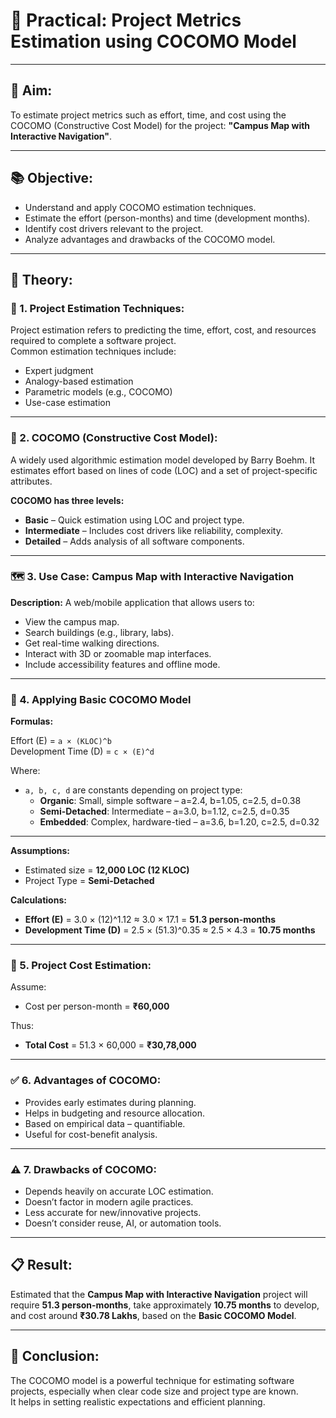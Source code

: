 # 🧪 Practical: Project Metrics Estimation using COCOMO Model

---

## 🎯 Aim:
To estimate project metrics such as effort, time, and cost using the COCOMO (Constructive Cost Model) for the project: **"Campus Map with Interactive Navigation"**.

---

## 📚 Objective:
- Understand and apply COCOMO estimation techniques.
- Estimate the effort (person-months) and time (development months).
- Identify cost drivers relevant to the project.
- Analyze advantages and drawbacks of the COCOMO model.

---

## 📖 Theory:

### 📐 1. Project Estimation Techniques:
Project estimation refers to predicting the time, effort, cost, and resources required to complete a software project.  
Common estimation techniques include:
- Expert judgment
- Analogy-based estimation
- Parametric models (e.g., COCOMO)
- Use-case estimation

---

### 🔹 2. COCOMO (Constructive Cost Model):
A widely used algorithmic estimation model developed by Barry Boehm. It estimates effort based on lines of code (LOC) and a set of project-specific attributes.

**COCOMO has three levels:**
- **Basic** – Quick estimation using LOC and project type.
- **Intermediate** – Includes cost drivers like reliability, complexity.
- **Detailed** – Adds analysis of all software components.

---

### 🗺️ 3. Use Case: Campus Map with Interactive Navigation

**Description:**
A web/mobile application that allows users to:
- View the campus map.
- Search buildings (e.g., library, labs).
- Get real-time walking directions.
- Interact with 3D or zoomable map interfaces.
- Include accessibility features and offline mode.

---

### 🧮 4. Applying Basic COCOMO Model

**Formulas:**

Effort (E) = `a × (KLOC)^b`  
Development Time (D) = `c × (E)^d`

Where:
- `a, b, c, d` are constants depending on project type:
  - **Organic**: Small, simple software – a=2.4, b=1.05, c=2.5, d=0.38
  - **Semi-Detached**: Intermediate – a=3.0, b=1.12, c=2.5, d=0.35
  - **Embedded**: Complex, hardware-tied – a=3.6, b=1.20, c=2.5, d=0.32

---

**Assumptions:**
- Estimated size = **12,000 LOC (12 KLOC)**
- Project Type = **Semi-Detached**

**Calculations:**

- **Effort (E)** = 3.0 × (12)^1.12 ≈ 3.0 × 17.1 = **51.3 person-months**
- **Development Time (D)** = 2.5 × (51.3)^0.35 ≈ 2.5 × 4.3 = **10.75 months**

---

### 💸 5. Project Cost Estimation:

Assume:
- Cost per person-month = **₹60,000**

Thus:
- **Total Cost** = 51.3 × 60,000 = **₹30,78,000**

---

### ✅ 6. Advantages of COCOMO:
- Provides early estimates during planning.
- Helps in budgeting and resource allocation.
- Based on empirical data – quantifiable.
- Useful for cost-benefit analysis.

---

### ⚠️ 7. Drawbacks of COCOMO:
- Depends heavily on accurate LOC estimation.
- Doesn’t factor in modern agile practices.
- Less accurate for new/innovative projects.
- Doesn’t consider reuse, AI, or automation tools.

---

## 📋 Result:
Estimated that the **Campus Map with Interactive Navigation** project will require **51.3 person-months**, take approximately **10.75 months** to develop, and cost around **₹30.78 Lakhs**, based on the **Basic COCOMO Model**.

---

## 📌 Conclusion:
The COCOMO model is a powerful technique for estimating software projects, especially when clear code size and project type are known.  
It helps in setting realistic expectations and efficient planning.
